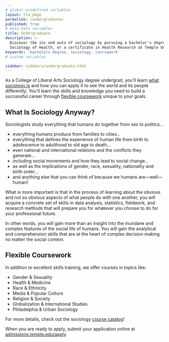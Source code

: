 ```yaml
---
# global predefined variables
layout: tla_page
permalink: /undergraduate/
published: true
# meta-data variables
title: Undergraduate
description: >-
  Discover the ins and outs of sociology by pursuing a bachelor's degree or minor in either Sociology or 
  Sociology of Health, or a certificate in Health Research at Temple University’s College of Liberal Arts. 
keywords: 'bachelors degree, sociology, coursework'
# custom variables

sidebar: sidebars/undergraduate.html
---
```

As a College of Liberal Arts Sociology degree undergrad, you’ll learn [what sociology is](#what-is-sociology-anyway) and how you can apply it to see the world and its people differently. You’ll learn the skills and knowledge you need to build a successful career through [flexible coursework](#flexible-coursework) unique to your goals.

## What Is Sociology Anyway?
Sociologists study everything that humans do together from sex to politics…
- everything humans produce from families to cities…
- everything that defines the experience of human life from birth to adolescence to adulthood to old age to death…
- even national and international relations and the conflicts they generate…
- including social movements and how they lead to social change…
- as well as the implications of gender, race, sexuality, nationality and birth order…
- and anything else that you can think of because we humans are—well—human!

What is more important is that in the process of learning about the obvious and not so obvious aspects of what people do with one another, you will acquire a concrete set of skills in data analysis, statistics, fieldwork, and research methods that will prepare you for whatever you choose to do for your professional future.

In other words, you will gain more than an insight into the mundane and complex features of the social life of humans. You will gain the analytical and comprehension skills that are at the heart of complex decision making no matter the social context.

## Flexible Coursework

In addition to excellent skills training, we offer courses in topics like:
- Gender & Sexuality
- Health & Medicine
- Race & Ethnicity
- Media & Popular Culture
- Religion & Society
- Globalization & International Studies
- Philadelphia & Urban Sociology

For more details, check out the sociology [course catalog](http://bulletin.temple.edu/courses/soc/)!

When you are ready to apply, submit your application online at [admissions.temple.edu/apply](http://admissions.temple.edu/apply).
